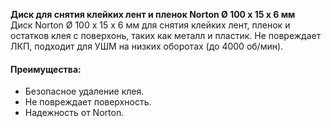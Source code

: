 **Диск для снятия клейких лент и пленок Norton Ø 100 x 15 x 6 мм**  
Диск Norton Ø 100 x 15 x 6 мм для снятия клейких лент, пленок и остатков клея с поверхонь, таких как металл и пластик. Не повреждает ЛКП, подходит для УШМ на низких оборотах (до 4000 об/мин).

#### Преимущества:

- Безопасное удаление клея.
- Не повреждает поверхность.
- Надежность от Norton.
